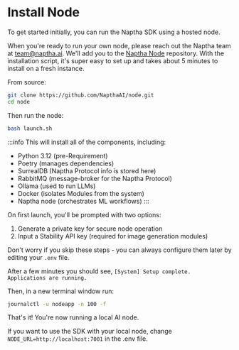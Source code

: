 # Install Node

To get started initially, you can run the Naptha SDK using a hosted node. 

When you're ready to run your own node, please reach out the Naptha team at team@naptha.ai. We'll add you to the [Naptha Node](https://github.com/NapthaAI/node) repository. With the installation script, it's super easy to set up and takes about 5 minutes to install on a fresh instance. 

From source:

```bash
git clone https://github.com/NapthaAI/node.git
cd node
```

Then run the node:

```bash
bash launch.sh
```

:::info
This will install all of the components, including:
- Python 3.12 (pre-Requirement)
- Poetry (manages dependencies)
- SurrealDB (Naptha Protocol info is stored here)
- RabbitMQ (message-broker for the Naptha Protocol)
- Ollama (used to run LLMs)
- Docker (isolates Modules from the system)
- Naptha node (orchestrates ML workflows)
:::

On first launch, you'll be prompted with two options:

1. Generate a private key for secure node operation
2. Input a Stability API key (required for image generation modules)

Don't worry if you skip these steps - you can always configure them later by editing your `.env` file.

After a few minutes you should see, ```[System] Setup complete. Applications are running.```

Then, in a new terminal window run:

```bash
journalctl -u nodeapp -n 100 -f
```

That's it! You're now running a local AI node.

If you want to use the SDK with your local node, change ```NODE_URL=http://localhost:7001``` in the .env file.